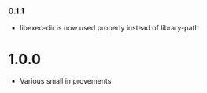 ### 0.1.1

* libexec-dir is now used properly instead of library-path

# 1.0.0

* Various small improvements
